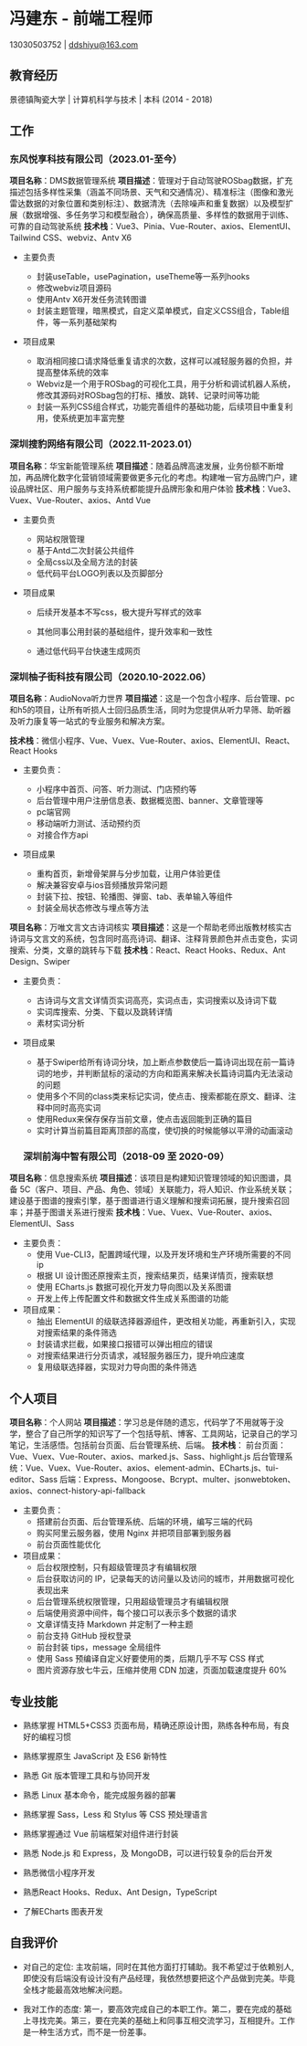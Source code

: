 # 冯建东 - 前端工程师

13030503752 | ddshiyu@163.com

## 教育经历

景德镇陶瓷大学 | 计算机科学与技术 | 本科 (2014 - 2018)

## 工作

### 东风悦享科技有限公司（2023.01-至今）

**项目名称**：DMS数据管理系统
**项目描述**：管理对于自动驾驶ROSbag数据，扩充描述包括多样性采集（涵盖不同场景、天气和交通情况）、精准标注（图像和激光雷达数据的对象位置和类别标注）、数据清洗（去除噪声和重复数据）以及模型扩展（数据增强、多任务学习和模型融合），确保高质量、多样性的数据用于训练、可靠的自动驾驶系统
**技术栈**：Vue3、Pinia、Vue-Router、axios、ElementUI、Tailwind CSS、webviz、Antv X6

- 主要负责

	- 封装useTable，usePagination，useTheme等一系列hooks
  - 修改webviz项目源码
  - 使用Antv X6开发任务流转图谱
  - 封装主题管理，暗黑模式，自定义菜单模式，自定义CSS组合，Table组件，等一系列基础架构
  
- 项目成果

	- 取消相同接口请求降低重复请求的次数，这样可以减轻服务器的负担，并提高整体系统的效率
  - Webviz是一个用于ROSbag的可视化工具，用于分析和调试机器人系统，修改其源码对ROSbag包的打标、播放、跳转、记录时间等功能
  - 封装一系列CSS组合样式，功能完善组件的基础功能，后续项目中重复利用，使系统更加丰富完整





### 深圳搜豹网络有限公司（2022.11-2023.01）

**项目名称**：华宝新能管理系统
**项目描述**：随着品牌高速发展，业务份额不断增加，再品牌化数字化营销领域需要做更多元化的考虑。构建唯一官方品牌门户，建设品牌社区、用户服务与支持系统都能提升品牌形象和用户体验
**技术栈**：Vue3、Vuex、Vue-Router、axios、Antd Vue

- 主要负责
  
  - 网站权限管理
  - 基于Antd二次封装公共组件
  - 全局css以及全局方法的封装
  - 低代码平台LOGO列表以及页脚部分

- 项目成果
  
  - 后续开发基本不写css，极大提升写样式的效率
  
  - 其他同事公用封装的基础组件，提升效率和一致性
  
  - 通过低代码平台快速生成网页

### 深圳柚子街科技有限公司（2020.10-2022.06）

**项目名称**：AudioNova听力世界
**项目描述**：这是一个包含小程序、后台管理、pc和h5的项目，让所有听损人士回归品质生活，同时为您提供从听力早筛、助听器及听力康复等一站式的专业服务和解决方案。

**技术栈**：微信小程序、Vue、Vuex、Vue-Router、axios、ElementUI、React、React Hooks

- 主要负责：
  
  - 小程序中首页、问答、听力测试、门店预约等
  - 后台管理中用户注册信息表、数据概览图、banner、文章管理等
  - pc端官网
  - 移动端听力测试、活动预约页
  - 对接合作方api

- 项目成果
  
  - 重构首页，新增骨架屏与分步加载，让用户体验更佳
  - 解决兼容安卓与ios音频播放异常问题
  - 封装下拉、按钮、轮播图、弹窗、tab、表单输入等组件
  - 封装全局状态修改与埋点等方法

**项目名称**：万唯文言文古诗词核实
**项目描述**：这是一个帮助老师出版教材核实古诗词与文言文的系统，包含同时高亮诗词、翻译、注释背景颜色并点击变色，实词搜索、分类，文章的跳转与下载
**技术栈**：React、React Hooks、Redux、Ant Design、Swiper

- 主要负责：
  
  - 古诗词与文言文详情页实词高亮，实词点击，实词搜索以及诗词下载
  - 实词库搜索、分类、下载以及跳转详情
  - 素材实词分析

- 项目成果
  
  - 基于Swiper给所有诗词分块，加上断点参数使后一篇诗词出现在前一篇诗词的地步，并判断鼠标的滚动的方向和距离来解决长篇诗词篇内无法滚动的问题
  - 使用多个不同的class类来标记实词，使点击、搜索都能在原文、翻译、注释中同时高亮实词
  - 使用Redux来保存保存当前文章，使点击返回能到正确的篇目
  - 实时计算当前篇目距离顶部的高度，使切换的时候能够以平滑的动画滚动
  
  ### 深圳前海中智有限公司（2018-09 至 2020-09）

**项目名称**：信息搜索系统
**项目描述**：该项目是构建知识管理领域的知识图谱，具备 5C（客户、项目、产品、角色、领域）关联能力，将人知识、作业系统关联；建设基于图谱的搜索引擎，基于图谱进行语义理解和搜索词拓展，提升搜索召回率；并基于图谱关系进行搜索
**技术栈**：Vue、Vuex、Vue-Router、axios、ElementUI、Sass

- 主要负责：
  - 使用 Vue-CLI3，配置跨域代理，以及开发环境和生产环境所需要的不同 ip
  - 根据 UI 设计图还原搜索主页，搜索结果页，结果详情页，搜索联想
  - 使用 ECharts.js 数据可视化开发力导向图以及关系图谱
  - 开发上传上传配置文件和数据文件生成关系图谱的功能
- 项目成果：
  - 抽出 ElementUI 的级联选择器源组件，更改相关功能，再重新引入，实现对搜索结果的条件筛选
  - 封装请求拦截，如果接口报错可以弹出相应的错误
  - 对搜索结果进行分页请求，减轻服务器压力，提升响应速度
  - 复用级联选择器，实现对力导向图的条件筛选

## 个人项目

**项目名称**：个人网站
**项目描述**：学习总是伴随的遗忘，代码学了不用就等于没学，整合了自己所学的知识写了一个包括导航、博客、工具网站，记录自己的学习笔记，生活感悟。包括前台页面、后台管理系统、后端。
**技术栈**：
前台页面：Vue、Vuex、Vue-Router、axios、marked.js、Sass、highlight.js
后台管理系统：Vue、Vuex、Vue-Router、axios、element-admin、ECharts.js、tui-editor、Sass
后端：Express、Mongoose、Bcrypt、multer、jsonwebtoken、axios、connect-history-api-fallback

- 主要负责：
  - 搭建前台页面、后台管理系统、后端的环境，编写三端的代码
  - 购买阿里云服务器，使用 Nginx 并把项目部署到服务器
  - 前台页面性能优化
- 项目成果：
  - 后台权限控制，只有超级管理员才有编辑权限
  - 后台获取访问的 IP，记录每天的访问量以及访问的城市，并用数据可视化表现出来
  - 后台管理系统权限管理，只用超级管理员才有编辑权限
  - 后端使用资源中间件，每个接口可以表示多个数据的请求
  - 文章详情支持 Markdown 并定制了一种主题
  - 前台支持 GitHub 授权登录
  - 前台封装 tips，message 全局组件
  - 使用 Sass 预编译自定义好要使用的类，后期几乎不写 CSS 样式
  - 图片资源存放七牛云，压缩并使用 CDN 加速，页面加载速度提升 60%

## 专业技能

- 熟练掌握 HTML5+CSS3 页面布局，精确还原设计图，熟练各种布局，有良好的编程习惯

- 熟练掌握原生 JavaScript 及 ES6 新特性

- 熟悉 Git 版本管理工具和与协同开发

- 熟悉 Linux 基本命令，能完成服务器的部署

- 熟练掌握 Sass，Less 和 Stylus 等 CSS 预处理语言

- 熟练掌握通过 Vue 前端框架对组件进行封装

- 熟悉 Node.js 和 Express，及 MongoDB，可以进行较复杂的后台开发

- 熟悉微信小程序开发

- 熟悉React Hooks、Redux、Ant Design，TypeScript

- 了解ECharts 图表开发
  
## 自我评价

- 对自己的定位: 主攻前端，同时在其他方面打打辅助。我不希望过于依赖别人,即使没有后端没有设计没有产品经理，我依然想要把这个产品做到完美。毕竟全栈才能最高效地解决问题。

- 我对工作的态度: 第一，要高效完成自己的本职工作。第二，要在完成的基础上寻找完美。第三，要在完美的基础上和同事互相交流学习，互相提升。工作是一种生活方式，而不是一份差事。
